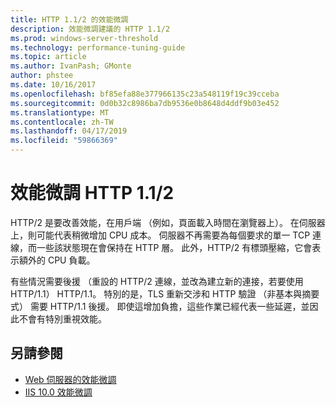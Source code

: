 ```yaml
---
title: HTTP 1.1/2 的效能微調
description: 效能微調建議的 HTTP 1.1/2
ms.prod: windows-server-threshold
ms.technology: performance-tuning-guide
ms.topic: article
ms.author: IvanPash; GMonte
author: phstee
ms.date: 10/16/2017
ms.openlocfilehash: bf85efa88e377966135c23a548119f19c39cceba
ms.sourcegitcommit: 0d0b32c8986ba7db9536e0b8648d4ddf9b03e452
ms.translationtype: MT
ms.contentlocale: zh-TW
ms.lasthandoff: 04/17/2019
ms.locfileid: "59866369"
---
```

# <a name="performance-tuning-http-112"></a>效能微調 HTTP 1.1/2

HTTP/2 是要改善效能，在用戶端 （例如，頁面載入時間在瀏覽器上）。 在伺服器上，則可能代表稍微增加 CPU 成本。 伺服器不再需要為每個要求的單一 TCP 連線，而一些該狀態現在會保持在 HTTP 層。 此外，HTTP/2 有標頭壓縮，它會表示額外的 CPU 負載。

有些情況需要後援 （重設的 HTTP/2 連線，並改為建立新的連接，若要使用 HTTP/1.1） HTTP/1.1。 特別的是，TLS 重新交涉和 HTTP 驗證 （非基本與摘要式） 需要 HTTP/1.1 後援。 即使這增加負擔，這些作業已經代表一些延遲，並因此不會有特別重視效能。

## <a name="see-also"></a>另請參閱
- [Web 伺服器的效能微調](index.md) 
- [IIS 10.0 效能微調](tuning-iis-10.md)